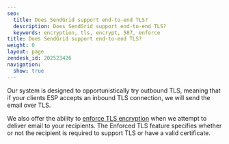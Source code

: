 ```yaml
---
seo:
  title: Does SendGrid support end-to-end TLS?
  description: Does SendGrid support end-to-end TLS?
  keywords: encryption, tls, encrypt, 587, enforce
title: Does SendGrid support end-to-end TLS?
weight: 0
layout: page
zendesk_id: 202523426
navigation:
  show: true
---
```


Our system is designed to opportunistically try outbound TLS, meaning that if your clients ESP accepts an inbound TLS connection, we will send the email over TLS.

We also offer the ability to [enforce TLS encryption](https://sendgrid.com/docs/API_Reference/Web_API_v3/Settings/enforced_tls.html) when we attempt to deliver email to your recipients. The Enforced TLS feature specifies whether or not the recipient is required to support TLS or have a valid certificate. 
